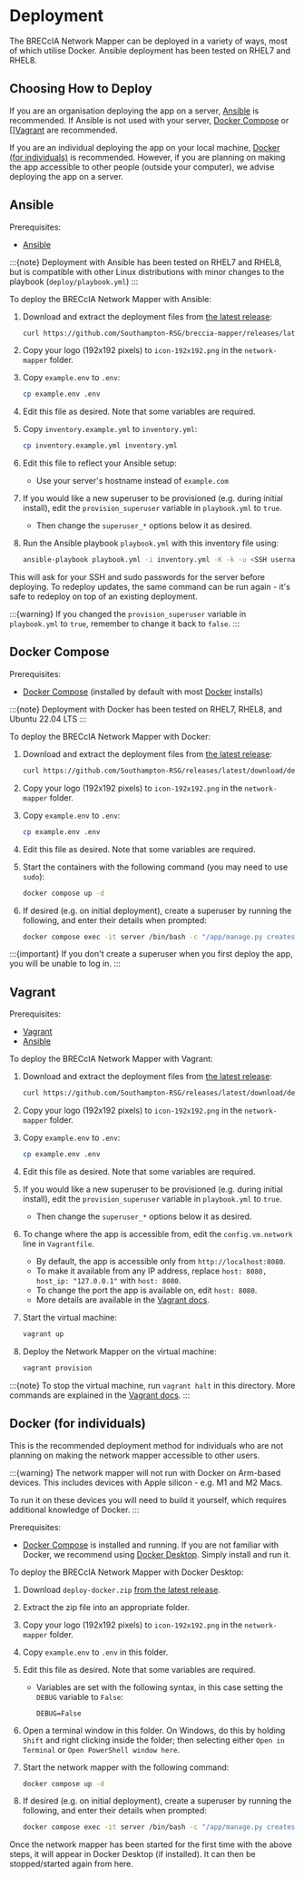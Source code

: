 # Deployment

The BRECcIA Network Mapper can be deployed in a variety of ways, most of which utilise Docker.
Ansible deployment has been tested on RHEL7 and RHEL8.

## Choosing How to Deploy

If you are an organisation deploying the app on a server, [Ansible](#ansible) is recommended. If Ansible is not used with your server, [Docker Compose](#docker-compose) or [][Vagrant](#vagrant) are recommended.

If you are an individual deploying the app on your local machine, [Docker (for individuals)](#docker-for-individuals) is recommended. However, if you are planning on making the app accessible to other people (outside your computer), we advise deploying the app on a server.

## Ansible

Prerequisites:

- [Ansible](https://www.ansible.com/)

:::{note}
Deployment with Ansible has been tested on RHEL7 and RHEL8, but is compatible with other Linux distributions with minor changes to the playbook (`deploy/playbook.yml`)
:::

To deploy the BRECcIA Network Mapper with Ansible:

1. Download and extract the deployment files from [the latest release](https://github.com/Southampton-RSG/breccia-mapper/releases/latest):

    ```bash
    curl https://github.com/Southampton-RSG/breccia-mapper/releases/latest/download/deploy-ansible.tar.gz | tar xzv && cd network-mapper
    ```

2. Copy your logo (192x192 pixels) to `icon-192x192.png` in the `network-mapper` folder.

3. Copy `example.env` to `.env`:

    ```bash
    cp example.env .env
    ```

4. Edit this file as desired. Note that some variables are required.
5. Copy `inventory.example.yml` to `inventory.yml`:

    ```bash
    cp inventory.example.yml inventory.yml
    ```

6. Edit this file to reflect your Ansible setup:
    - Use your server's hostname instead of `example.com`
7. If you would like a new superuser to be provisioned (e.g. during initial install), edit the `provision_superuser` variable in `playbook.yml` to `true`.
    - Then change the `superuser_*` options below it as desired.
8. Run the Ansible playbook `playbook.yml` with this inventory file using:

    ```bash
    ansible-playbook playbook.yml -i inventory.yml -K -k -u <SSH username>
    ```

This will ask for your SSH and sudo passwords for the server before deploying.
To redeploy updates, the same command can be run again - it's safe to redeploy on top of an existing deployment.

:::{warning}
If you changed the `provision_superuser` variable in `playbook.yml` to `true`, remember to change it back to `false`.
:::


## Docker Compose

Prerequisites:

- [Docker Compose](https://docs.docker.com/compose) (installed by default with most [Docker](https://docker.com/) installs)

:::{note}
Deployment with Docker has been tested on RHEL7, RHEL8, and Ubuntu 22.04 LTS
:::

To deploy the BRECcIA Network Mapper with Docker:

1. Download and extract the deployment files from [the latest release](https://github.com/Southampton-RSG/breccia-mapper/releases/latest):

    ```bash
    curl https://github.com/Southampton-RSG/releases/latest/download/deploy-docker.tar.gz | tar xzv && cd network-mapper
    ```

2. Copy your logo (192x192 pixels) to `icon-192x192.png` in the `network-mapper` folder.
3. Copy `example.env` to `.env`:

    ```bash
    cp example.env .env
    ```

4. Edit this file as desired. Note that some variables are required.
5. Start the containers with the following command (you may need to use `sudo`):

    ```bash
    docker compose up -d
    ```

6. If desired (e.g. on initial deployment), create a superuser by running the following, and enter their details when prompted:

    ```bash
    docker compose exec -it server /bin/bash -c "/app/manage.py createsuperuser"
    ```

:::{important}
If you don't create a superuser when you first deploy the app, you will be unable to log in.
:::

## Vagrant

Prerequisites:

- [Vagrant](https://www.vagrantup.com/)
- [Ansible](https://www.ansible.com/)

To deploy the BRECcIA Network Mapper with Vagrant:

1. Download and extract the deployment files from [the latest release](https://github.com/Southampton-RSG/breccia-mapper/releases/latest):

    ```bash
    curl https://github.com/Southampton-RSG/releases/latest/download/deploy-vagrant.tar.gz | tar xzv && cd network-mapper
    ```

2. Copy your logo (192x192 pixels) to `icon-192x192.png` in the `network-mapper` folder.
3. Copy `example.env` to `.env`:

    ```bash
    cp example.env .env
    ```

4. Edit this file as desired. Note that some variables are required.
5. If you would like a new superuser to be provisioned (e.g. during initial install), edit the `provision_superuser` variable in `playbook.yml` to `true`.
    - Then change the `superuser_*` options below it as desired.
6. To change where the app is accessible from, edit the `config.vm.network` line in `Vagrantfile`.
    - By default, the app is accessible only from `http://localhost:8080`.
    - To make it available from any IP address, replace `host: 8080, host_ip: "127.0.0.1"` with `host: 8080`.
    - To change the port the app is available on, edit `host: 8080`.
    - More details are available in the [Vagrant docs](https://developer.hashicorp.com/vagrant/docs/networking).
6. Start the virtual machine:

    ```bash
    vagrant up
    ```

7. Deploy the Network Mapper on the virtual machine:

    ```bash
    vagrant provision
    ```


:::{note}
To stop the virtual machine, run `vagrant halt` in this directory. More commands are explained in the [Vagrant docs](https://developer.hashicorp.com/vagrant/docs/cli).
:::

## Docker (for individuals)

This is the recommended deployment method for individuals who are not planning on making the network mapper accessible to other users.

:::{warning}
The network mapper will not run with Docker on Arm-based devices. This includes devices with Apple silicon - e.g. M1 and M2 Macs.

To run it on these devices you will need to build it yourself, which requires additional knowledge of Docker.
:::

Prerequisites:

- [Docker Compose](https://docs.docker.com/compose) is installed and running. If you are not familiar with Docker, we recommend using [Docker Desktop](https://docs.docker.com/desktop/). Simply install and run it.

To deploy the BRECcIA Network Mapper with Docker Desktop:

1. Download `deploy-docker.zip` [from the latest release](https://github.com/Southampton-RSG/breccia-mapper/releases/latest).
2. Extract the zip file into an appropriate folder.
3. Copy your logo (192x192 pixels) to `icon-192x192.png` in the `network-mapper` folder.
4. Copy `example.env` to `.env` in this folder.
5. Edit this file as desired. Note that some variables are required.
    
    - Variables are set with the following syntax, in this case setting the `DEBUG` variable to `False`:
    
        ```Dotenv
        DEBUG=False
        ```

6. Open a terminal window in this folder. On Windows, do this by holding `Shift` and right clicking inside the folder; then selecting either `Open in Terminal` or `Open PowerShell window here`.
6. Start the network mapper with the following command:

    ```bash
    docker compose up -d
    ```

7. If desired (e.g. on initial deployment), create a superuser by running the following, and enter their details when prompted:

    ```bash
    docker compose exec -it server /bin/bash -c "/app/manage.py createsuperuser"
    ```

Once the network mapper has been started for the first time with the above steps, it will appear in Docker Desktop (if installed). It can then be stopped/started again from here.

